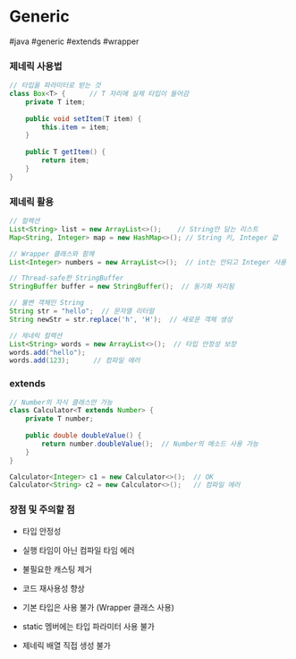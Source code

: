 
# Generic
#java #generic #extends #wrapper

###  제네릭 사용법
```java
// 타입을 파라미터로 받는 것
class Box<T> {      // T 자리에 실제 타입이 들어감
    private T item;
    
    public void setItem(T item) { 
        this.item = item; 
    }
    
    public T getItem() { 
        return item; 
    }
}
```

### 제네릭 활용
```java
// 컬렉션
List<String> list = new ArrayList<>();    // String만 담는 리스트
Map<String, Integer> map = new HashMap<>(); // String 키, Integer 값

// Wrapper 클래스와 함께
List<Integer> numbers = new ArrayList<>();  // int는 안되고 Integer 사용
```


```java
// Thread-safe한 StringBuffer
StringBuffer buffer = new StringBuffer();  // 동기화 처리됨

// 불변 객체인 String
String str = "hello";  // 문자열 리터럴
String newStr = str.replace('h', 'H');  // 새로운 객체 생성

// 제네릭 컬렉션
List<String> words = new ArrayList<>();  // 타입 안정성 보장
words.add("hello");  
words.add(123);      // 컴파일 에러
```
### extends
```java
// Number의 자식 클래스만 가능
class Calculator<T extends Number> {
    private T number;
    
    public double doubleValue() {
        return number.doubleValue();  // Number의 메소드 사용 가능
    }
}

Calculator<Integer> c1 = new Calculator<>();  // OK
Calculator<String> c2 = new Calculator<>();   // 컴파일 에러
```

### 장점 및 주의할 점

- 타입 안정성
- 실행 타임이 아닌 컴파일 타임 에러
- 불필요한 캐스팅 제거
- 코드 재사용성 향상

- 기본 타입은 사용 불가 (Wrapper 클래스 사용)
- static 멤버에는 타입 파라미터 사용 불가
- 제네릭 배열 직접 생성 불가